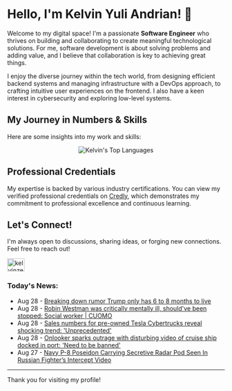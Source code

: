 # Hello, I'm Kelvin Yuli Andrian! 👋

Welcome to my digital space! I'm a passionate **Software Engineer** who thrives on building and collaborating to create meaningful technological solutions. For me, software development is about solving problems and adding value, and I believe that collaboration is key to achieving great things.

I enjoy the diverse journey within the tech world, from designing efficient backend systems and managing infrastructure with a DevOps approach, to crafting intuitive user experiences on the frontend. I also have a keen interest in cybersecurity and exploring low-level systems.

## My Journey in Numbers & Skills

Here are some insights into my work and skills:

<p align="center">
  <img src="https://github-readme-stats.vercel.app/api/top-langs/?username=kelvinzer0&layout=compact&theme=radical" alt="Kelvin's Top Languages" />
</p>

## Professional Credentials

My expertise is backed by various industry certifications. You can view my verified professional credentials on [Credly](https://www.credly.com/users/kelvin-yuli-andrian/badges), which demonstrates my commitment to professional excellence and continuous learning.

## Let's Connect!

I'm always open to discussions, sharing ideas, or forging new connections. Feel free to reach out!

<p align="left">
    <a href="https://linkedin.com/in/kelvinzero" target="blank"><img align="center" src="https://cdn.jsdelivr.net/npm/simple-icons@3.0.1/icons/linkedin.svg" alt="kelvinzero" height="30" width="40" /></a>
</p>

### Today's News:

<!-- feed start -->
- Aug 28 - [Breaking down rumor Trump only has 6 to 8 months to live](https://www.yahoo.com/news/articles/breaking-down-rumor-trump-only-013000014.html)
- Aug 28 - [Robin Westman was critically mentally ill, should've been stopped: Social worker | CUOMO](https://www.yahoo.com/news/videos/robin-westman-critically-mentally-ill-010645105.html)
- Aug 28 - [Sales numbers for pre-owned Tesla Cybertrucks reveal shocking trend: 'Unprecedented'](https://finance.yahoo.com/news/sales-numbers-pre-owned-tesla-003000083.html)
- Aug 28 - [Onlooker sparks outrage with disturbing video of cruise ship docked in port: 'Need to be banned'](https://www.yahoo.com/news/articles/onlooker-sparks-outrage-disturbing-video-000000936.html)
- Aug 27 - [Navy P-8 Poseidon Carrying Secretive Radar Pod Seen In Russian Fighter’s Intercept Video](https://www.yahoo.com/news/articles/navy-p-8-poseidon-carrying-222855108.html)
<!-- feed end -->

---

Thank you for visiting my profile!
